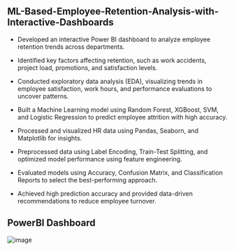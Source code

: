 ## ML-Based-Employee-Retention-Analysis-with-Interactive-Dashboards

* Developed an interactive Power BI dashboard to analyze employee retention trends across departments.
  
* Identified key factors affecting retention, such as work accidents, project load, promotions, and satisfaction levels.
  
* Conducted exploratory data analysis (EDA), visualizing trends in employee satisfaction, work hours, and performance evaluations to uncover patterns.

* Built a Machine Learning model using Random Forest, XGBoost, SVM, and Logistic Regression to predict employee attrition with high accuracy.
  
* Processed and visualized HR data using Pandas, Seaborn, and Matplotlib for insights.
  
* Preprocessed data using Label Encoding, Train-Test Splitting, and optimized model performance using feature engineering.
  
* Evaluated models using Accuracy, Confusion Matrix, and Classification Reports to select the best-performing approach.
  
* Achieved high prediction accuracy and provided data-driven recommendations to reduce employee turnover.

## PowerBI Dashboard

![image](https://github.com/user-attachments/assets/cd989f27-9e29-4aa6-96e1-786e05c30c0b)

